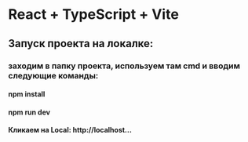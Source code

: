 # React + TypeScript + Vite

## Запуск проекта на локалке:

### заходим в папку проекта, используем там cmd и вводим следующие команды:

#### npm install

#### npm run dev

#### Кликаем на Local: http://localhost...
